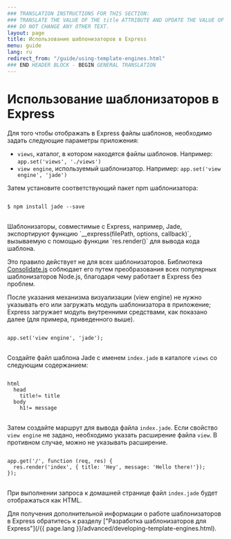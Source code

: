 ```yaml
---
### TRANSLATION INSTRUCTIONS FOR THIS SECTION:
### TRANSLATE THE VALUE OF THE title ATTRIBUTE AND UPDATE THE VALUE OF THE lang ATTRIBUTE. 
### DO NOT CHANGE ANY OTHER TEXT. 
layout: page
title: Использование шаблонизаторов в Express
menu: guide
lang: ru
redirect_from: "/guide/using-template-engines.html"
### END HEADER BLOCK - BEGIN GENERAL TRANSLATION
---
```


# Использование шаблонизаторов в Express

Для того чтобы отображать в Express файлы шаблонов, необходимо задать следующие параметры приложения:

* `views`, каталог, в котором находятся файлы шаблонов. Например: `app.set('views', './views')`
* `view engine`, используемый шаблонизатор. Например: `app.set('view engine', 'jade')`

Затем установите соответствующий пакет npm шаблонизатора:

<pre>
<code class="language-sh" translate="no">
$ npm install jade --save
</code>
</pre>

<div class="doc-box doc-notice" markdown="1">
Шаблонизаторы, совместимые с Express, например, Jade, экспортируют функцию `__express(filePath, options, callback)`, вызываемую с помощью функции `res.render()` для вывода кода шаблона.

Это правило действует не для всех шаблонизаторов. Библиотека [Consolidate.js](https://www.npmjs.org/package/consolidate) соблюдает его путем преобразования всех популярных шаблонизаторов Node.js, благодаря чему работает в Express без проблем.
</div>

После указания механизма визуализации (view engine) не нужно указывать его или загружать модуль шаблонизатора в приложение; Express загружает модуль внутренними средствами, как показано далее (для примера, приведенного выше).

<pre>
<code class="language-javascript" translate="no">
app.set('view engine', 'jade');
</code>
</pre>

Создайте файл шаблона Jade с именем `index.jade` в каталоге `views` со следующим содержанием:

<pre>
<code class="language-javascript" translate="no">
html
  head
    title!= title
  body
    h1!= message
</code>
</pre>

Затем создайте маршрут для вывода файла `index.jade`. Если свойство `view engine` не задано, необходимо указать расширение файла `view`. В противном случае, можно не указывать расширение.

<pre>
<code class="language-javascript" translate="no">
app.get('/', function (req, res) {
  res.render('index', { title: 'Hey', message: 'Hello there!'});
});
</code>
</pre>

При выполнении запроса к домашней странице файл `index.jade` будет отображаться как HTML.

Для получения дополнительной информации о работе шаблонизаторов в Express обратитесь к разделу ["Разработка шаблонизаторов для Express"](/{{ page.lang }}/advanced/developing-template-engines.html).
